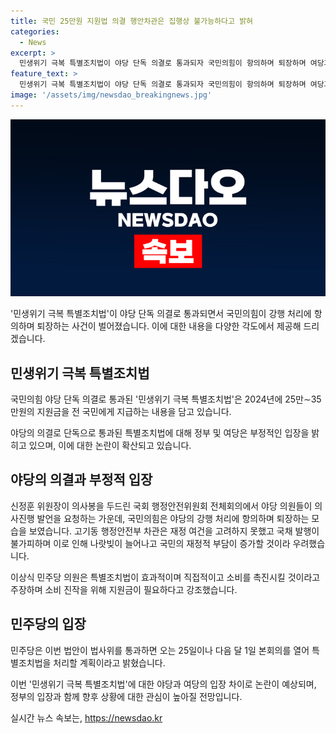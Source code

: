 ```yaml
---
title: 국민 25만원 지원법 의결 행안차관은 집행상 불가능하다고 밝혀
categories:
  - News
excerpt: >
  민생위기 극복 특별조치법이 야당 단독 의결로 통과되자 국민의힘이 항의하며 퇴장하며 여당과의 갈등이 고조되고 있다. 법은 전 국민에게 25만∼35만원의 지원금을 제공하며 소비 진작을 촉진하는 취지다. 그러나 고기동 행정안전부 차관은 재정 여건을 고려하지 못해 부정적인 입장을 표명했고, 여당은 지원금이 소비를 진작시킬 필요가 있다고 반박했다. 특별조치법 처리가 논란을 더했고, 민주당은 법사위 통과 후 본회의를 계획 중이다.
feature_text: >
  민생위기 극복 특별조치법이 야당 단독 의결로 통과되자 국민의힘이 항의하며 퇴장하며 여당과의 갈등이 고조되고 있다. 법은 전 국민에게 25만∼35만원의 지원금을 제공하며 소비 진작을 촉진하는 취지다. 그러나 고기동 행정안전부 차관은 재정 여건을 고려하지 못해 부정적인 입장을 표명했고, 여당은 지원금이 소비를 진작시킬 필요가 있다고 반박했다. 특별조치법 처리가 논란을 더했고, 민주당은 법사위 통과 후 본회의를 계획 중이다.
image: '/assets/img/newsdao_breakingnews.jpg'
---
```


<p><img src="/assets/img/newsdao_breakingnews.jpg" alt="pcversion 속보" /></p>

<p>'민생위기 극복 특별조치법'이 야당 단독 의결로 통과되면서 국민의힘이 강행 처리에 항의하며 퇴장하는 사건이 벌어졌습니다. 이에 대한 내용을 다양한 각도에서 제공해 드리겠습니다.</p>

<h2 data-ke-size="size26">민생위기 극복 특별조치법</h2>

<p>국민의힘 야당 단독 의결로 통과된 '민생위기 극복 특별조치법'은 2024년에 25만∼35만원의 지원금을 전 국민에게 지급하는 내용을 담고 있습니다.</p>

<p data-ke-size="size16">야당의 의결로 단독으로 통과된 특별조치법에 대해 정부 및 여당은 부정적인 입장을 밝히고 있으며, 이에 대한 논란이 확산되고 있습니다.</p>

<h2 data-ke-size="size26">야당의 의결과 부정적 입장</h2>

<p>신정훈 위원장이 의사봉을 두드린 국회 행정안전위원회 전체회의에서 야당 의원들이 의사진행 발언을 요청하는 가운데, 국민의힘은 야당의 강행 처리에 항의하며 퇴장하는 모습을 보였습니다. 고기동 행정안전부 차관은 재정 여건을 고려하지 못했고 국채 발행이 불가피하며 이로 인해 나랏빚이 늘어나고 국민의 재정적 부담이 증가할 것이라 우려했습니다.</p>

<p data-ke-size="size16">이상식 민주당 의원은 특별조치법이 효과적이며 직접적이고 소비를 촉진시킬 것이라고 주장하며 소비 진작을 위해 지원금이 필요하다고 강조했습니다.</p>

<h2 data-ke-size="size26">민주당의 입장</h2>

<p>민주당은 이번 법안이 법사위를 통과하면 오는 25일이나 다음 달 1일 본회의를 열어 특별조치법을 처리할 계획이라고 밝혔습니다.</p>

<p>이번 '민생위기 극복 특별조치법'에 대한 야당과 여당의 입장 차이로 논란이 예상되며, 정부의 입장과 함께 향후 상황에 대한 관심이 높아질 전망입니다.</p>
실시간 뉴스 속보는, <a href="https://newsdao.kr" rel="dofollow">https://newsdao.kr</a>



